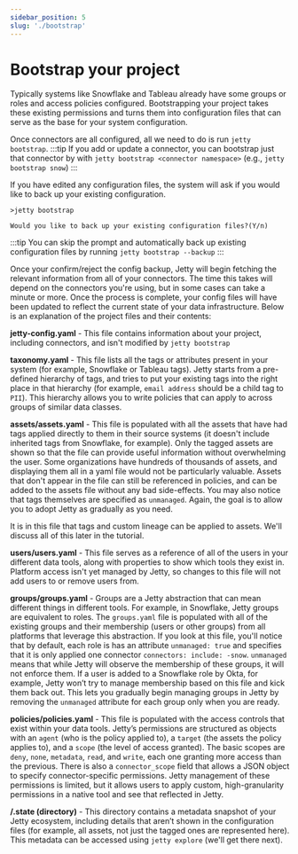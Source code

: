 ```yaml
---
sidebar_position: 5
slug: './bootstrap'
---
```


# Bootstrap your project

Typically systems like Snowflake and Tableau already have some groups or roles and access policies configured. Bootstrapping your project takes these existing permissions and turns them into configuration files that can serve as the base for your system configuration.

Once connectors are all configured, all we need to do is run `jetty bootstrap`.
:::tip
If you add or update a connector, you can bootstrap just that connector by with `jetty bootstrap <connector namespace>` (e.g., `jetty bootstrap snow`)
:::

If you have edited any configuration files, the system will ask if you would like to back up your existing configuration.

```
>jetty bootstrap

Would you like to back up your existing configuration files?(Y/n)
```

:::tip
You can skip the prompt and automatically back up existing configuration files by running `jetty bootstrap --backup`
:::

Once your confirm/reject the config backup, Jetty will begin fetching the relevant information from all of your connectors. The time this takes will depend on the connectors you're using, but in some cases can take a minute or more. Once the process is complete, your config files will have been updated to reflect the current state of your data infrastructure. Below is an explanation of the project files and their contents:

**jetty-config.yaml** - This file contains information about your project, including connectors, and isn't modified by `jetty bootstrap`

**taxonomy.yaml** - This file lists all the tags or attributes present in your system (for example, Snowflake or Tableau tags). Jetty starts from a pre-defined hierarchy of tags, and tries to put your existing tags into the right place in that hierarchy (for example, `email address` should be a child tag to `PII`). This hierarchy allows you to write policies that can apply to across groups of similar data classes.

**assets/assets.yaml** - This file is populated with all the assets that have had tags applied directly to them in their source systems (it doesn't include inherited tags from Snowflake, for example). Only the tagged assets are shown so that the file can provide useful information without overwhelming the user. Some organizations have hundreds of thousands of assets, and displaying them all in a yaml file would not be particularly valuable. Assets that don't appear in the file can still be referenced in policies, and can be added to the assets file without any bad side-effects. You may also notice that tags themselves are specified as `unmanaged`. Again, the goal is to allow you to adopt Jetty as gradually as you need.

It is in this file that tags and custom lineage can be applied to assets. We'll discuss all of this later in the tutorial.

**users/users.yaml** - This file serves as a reference of all of the users in your different data tools, along with properties to show which tools they exist in. Platform access isn't yet managed by Jetty, so changes to this file will not add users to or remove users from.

**groups/groups.yaml** - Groups are a Jetty abstraction that can mean different things in different tools. For example, in Snowflake, Jetty groups are equivalent to roles. The `groups.yaml` file is populated with all of the existing groups and their membership (users or other groups) from all platforms that leverage this abstraction. If you look at this file, you'll notice that by default, each role is has an attribute `unmanaged: true` and specifies that it is only applied one connector `connectors: include: -snow`. `unmanaged` means that while Jetty will observe the membership of these groups, it will not enforce them. If a user is added to a Snowflake role by Okta, for example, Jetty won’t try to manage membership based on this file and kick them back out. This lets you gradually begin managing groups in Jetty by removing the `unmanaged` attribute for each group only when you are ready.

**policies/policies.yaml** - This file is populated with the access controls that exist within your data tools. Jetty’s permissions are structured as objects with an `agent` (who is the policy applied to), a `target` (the assets the policy applies to), and a `scope` (the level of access granted). The basic scopes are `deny`, `none`, `metadata`, `read`, and `write`, each one granting more access than the previous. There is also a `connector_scope` field that allows a JSON object to specify connector-specific permissions. Jetty management of these permissions is limited, but it allows users to apply custom, high-granularity permissions in a native tool and see that reflected in Jetty.

**/.state (directory)** - This directory contains a metadata snapshot of your Jetty ecosystem, including details that aren’t shown in the configuration files (for example, all assets, not just the tagged ones are represented here). This metadata can be accessed using `jetty explore` (we'll get there next).
